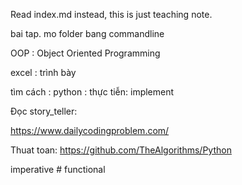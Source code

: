 Read index.md instead, this is just teaching note.

bai tap. mo folder bang commandline

OOP : Object Oriented Programming

excel : trình bày

tìm cách : python : thực tiễn: implement

Đọc story_teller:

https://www.dailycodingproblem.com/

Thuat toan: https://github.com/TheAlgorithms/Python

imperative # functional

